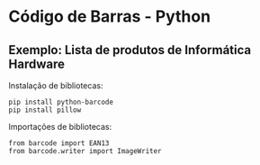 # Código de Barras - Python
## Exemplo: Lista de produtos de Informática Hardware

Instalação de bibliotecas: <br>
```
pip install python-barcode
pip install pillow
```

Importações de bibliotecas: <br>
```
from barcode import EAN13
from barcode.writer import ImageWriter
```
